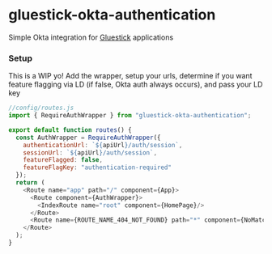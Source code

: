 gluestick-okta-authentication
=======

Simple Okta integration for [Gluestick](https://github.com/TrueCar/gluestick) applications 

### Setup

This is a WIP yo!
Add the wrapper, setup your urls, determine if you want feature flagging via LD (if false, Okta auth always occurs), and pass your LD key

```js
//config/routes.js
import { RequireAuthWrapper } from "gluestick-okta-authentication";

export default function routes() {
  const AuthWrapper = RequireAuthWrapper({
    authenticationUrl: `${apiUrl}/auth/session`,
    sessionUrl: `${apiUrl}/auth/session`,
    featureFlagged: false,
    featureFlagKey: "authentication-required"
  });
  return (
    <Route name="app" path="/" component={App}>
      <Route component={AuthWrapper}>
        <IndexRoute name="root" component={HomePage}/>
      </Route>
      <Route name={ROUTE_NAME_404_NOT_FOUND} path="*" component={NoMatchApp}/>
    </Route>
  );
}
  
```